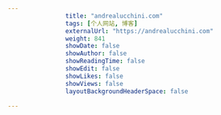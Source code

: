 ---
                title: "andrealucchini.com"
                tags: [个人网站, 博客]
                externalUrl: "https://andrealucchini.com"
                weight: 841
                showDate: false
                showAuthor: false
                showReadingTime: false
                showEdit: false
                showLikes: false
                showViews: false
                layoutBackgroundHeaderSpace: false
                ---

